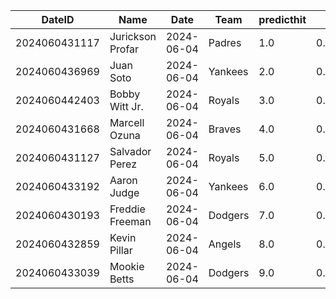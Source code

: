 DateID         |  Name              |  Date        |  Team     |  predicthit  |  predicthitproba     |  hitbool  |  Last7DaysAVG  |  Last15DaysAVG  |  Last30DaysAVG
---------------|--------------------|--------------|-----------|--------------|----------------------|-----------|----------------|-----------------|---------------
2024060431117  |  Jurickson Profar  |  2024-06-04  |  Padres   |  1.0         |  0.6145446402306791  |  False    |  0.429         |  0.314          |  0.309
2024060436969  |  Juan Soto         |  2024-06-04  |  Yankees  |  2.0         |  0.6098199746980408  |  False    |  0.435         |  0.36           |  0.327
2024060442403  |  Bobby Witt Jr.    |  2024-06-04  |  Royals   |  3.0         |  0.6091725935292055  |  False    |  0.346         |  0.368          |  0.312
2024060431668  |  Marcell Ozuna     |  2024-06-04  |  Braves   |  4.0         |  0.6082741427494555  |  False    |  0.333         |  0.286          |  0.33
2024060431127  |  Salvador Perez    |  2024-06-04  |  Royals   |  5.0         |  0.6046966413488158  |  False    |  0.238         |  0.24           |  0.286
2024060433192  |  Aaron Judge       |  2024-06-04  |  Yankees  |  6.0         |  0.6042657639943656  |  False    |  0.364         |  0.37           |  0.4
2024060430193  |  Freddie Freeman   |  2024-06-04  |  Dodgers  |  7.0         |  0.6035947879523447  |  False    |  0.381         |  0.289          |  0.283
2024060432859  |  Kevin Pillar      |  2024-06-04  |  Angels   |  8.0         |  0.6014438719559395  |  False    |  0.316         |  0.314          |  0.397
2024060433039  |  Mookie Betts      |  2024-06-04  |  Dodgers  |  9.0         |  0.600953544816946   |  False    |  0.185         |  0.245          |  0.26
